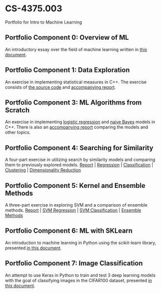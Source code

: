 # CS-4375.003
Portfolio for Intro to Machine Learning

## Portfolio Component 0: Overview of ML

An introductory essay over the field of machine learning written in [this document](component_0/overview_of_ml.pdf).

## Portfolio Component 1: Data Exploration

An exercise in implementing statistical measures in C++. The exercise consists of [the source code](component_1/data_exploration.cpp) and [accompanying report](component_1/data_exploration.pdf).

## Portfolio Component 3: ML Algorithms from Scratch

An exercise in implementing [logistic regression](component_3/log_reg.cpp) and [naive Bayes](component_3/naive_bayes.cpp) models in C++. There is also an [accompanying report](component_3/ml_algorithms_from_scratch.pdf) comparing the models and other topics.

## Portfolio Component 4: Searching for Similarity

A four-part exercise in utilizing search by similarity models and comparing them to previously explored models.
[Report](component_4/Searching_for_Similarity_NarrativeDoc.docx) |
[Regression](component_4/Regression.pdf) |
[Classification](component_4/Classification.pdf) |
[Clustering](component_4/Clustering.Rmd) |
[Dimensionality Reduction](component_4/Dimensionality_Reduction.pdf)

## Portfolio Component 5: Kernel and Ensemble Methods

A three-part exercise in exploring SVM and a comparison of ensemble methods.
[Report](component_5/CS4375.003_SVMEnsemble_Narrative.docx) |
[SVM Regression](component_5/CS4375.003_SimonKim_sxk190106_SVM_Regression.pdf) |
[SVM Classification](component_5/CS4375.003_SimonKim_sxk190106_SVM_Classification.pdf) |
[Ensemble Methods](component_5/Ensemble.pdf)

## Portfolio Component 6: ML with SKLearn

An introduction to machine learning in Python using the scikit-learn library, presented [in this document](component_6/ml_with_sklearn.pdf).

## Portfolio Component 7: Image Classification

An attempt to use Keras in Python to train and test 3 deep learning models with the goal of classifying images in the CIFAR100 dataset, presented [in this document](component_7/image_classification.pdf).